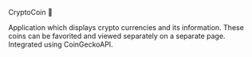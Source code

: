 CryptoCoin 🤑

Application which displays crypto currencies and its information. These coins can be favorited and viewed separately on a separate page. Integrated using CoinGeckoAPI.
